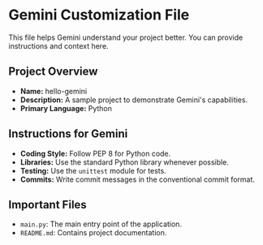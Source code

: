 # Gemini Customization File

This file helps Gemini understand your project better. You can provide instructions and context here.

## Project Overview

*   **Name:** hello-gemini
*   **Description:** A sample project to demonstrate Gemini's capabilities.
*   **Primary Language:** Python

## Instructions for Gemini

*   **Coding Style:** Follow PEP 8 for Python code.
*   **Libraries:** Use the standard Python library whenever possible.
*   **Testing:** Use the `unittest` module for tests.
*   **Commits:** Write commit messages in the conventional commit format.

## Important Files

*   `main.py`: The main entry point of the application.
*   `README.md`: Contains project documentation.
